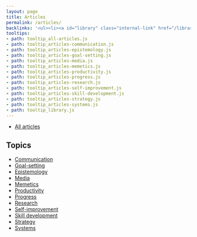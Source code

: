 ```yaml
---
layout: page
title: Articles
permalink: /articles/
backlinks: '<ul><li><a id="library" class="internal-link" href="/library/">Library</a></li></ul>'
tooltips: 
- path: tooltip_all-articles.js
- path: tooltip_articles-communication.js
- path: tooltip_articles-epistemology.js
- path: tooltip_articles-goal-setting.js
- path: tooltip_articles-media.js
- path: tooltip_articles-memetics.js
- path: tooltip_articles-productivity.js
- path: tooltip_articles-progress.js
- path: tooltip_articles-research.js
- path: tooltip_articles-self-improvement.js
- path: tooltip_articles-skill-development.js
- path: tooltip_articles-strategy.js
- path: tooltip_articles-systems.js
- path: tooltip_library.js
---
```


* <a id="all-articles" class="internal-link" href="/all-articles/">All articles</a>

## Topics

* <a id="articles-communication" class="internal-link" href="/articles-communication/">Communication</a>
* <a id="articles-goal-setting" class="internal-link" href="/articles-goal-setting/">Goal-setting</a>
* <a id="articles-epistemology" class="internal-link" href="/articles-epistemology/">Epistemology</a>
* <a id="articles-media" class="internal-link" href="/articles-media/">Media</a>
* <a id="articles-memetics" class="internal-link" href="/articles-memetics/">Memetics</a>
* <a id="articles-productivity" class="internal-link" href="/articles-productivity/">Productivity</a>
* <a id="articles-progress" class="internal-link" href="/articles-progress/">Progress</a>
* <a id="articles-research" class="internal-link" href="/articles-research/">Research</a>
* <a id="articles-self-improvement" class="internal-link" href="/articles-self-improvement/">Self-improvement</a>
* <a id="articles-skill-development" class="internal-link" href="/articles-skill-development/">Skill development</a>
* <a id="articles-strategy" class="internal-link" href="/articles-strategy/">Strategy</a>
* <a id="articles-systems" class="internal-link" href="/articles-systems/">Systems</a>